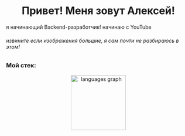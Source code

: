###
<h1 align="center">Привет! Меня зовут Алексей!</h1>


<p align="left">я начинающий Backend-разработчик! начинаю с YouTube</p>

<h6>извините если изображения большие, я сам почти не разбираюсь в этом!</h6>
  
<h3>Мой стек:</h3>
<div align="left">
  
  <img scr="https://cdn.icon-icons.com/icons2/2699/PNG/512/golang_logo_icon_171074.png">
</div>

<div align="center">
  <img src="https://github-readme-stats.vercel.app/api/top-langs?username=Trumbert&locale=en&hide_title=false&layout=compact&card_width=320&langs_count=5&theme=dracula&hide_border=false&order=2" height="150" alt="languages graph"  />
</div>
